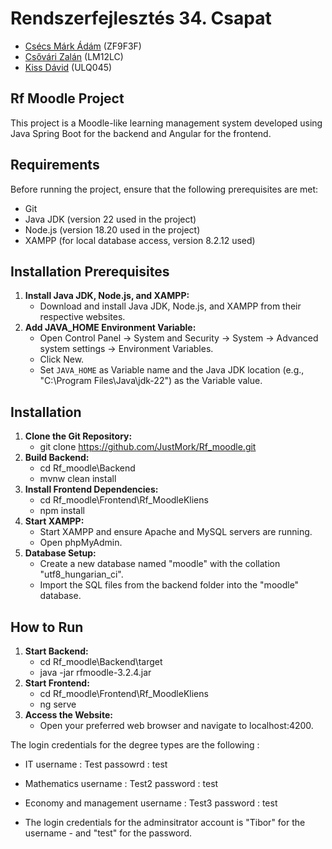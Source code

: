 

# Rendszerfejlesztés 34. Csapat

   -  [Csécs Márk Ádám](https://github.com/JustMork) (ZF9F3F)
   -  [Csővári Zalán]() (LM12LC)
   -  [Kiss Dávid]() (ULQ045)


## Rf Moodle Project

This project is a Moodle-like learning management system developed using Java Spring Boot for the backend and Angular for the frontend.

## Requirements

Before running the project, ensure that the following prerequisites are met:

- Git
- Java JDK (version 22 used in the project)
- Node.js (version 18.20 used in the project)
- XAMPP (for local database access, version 8.2.12 used)

## Installation Prerequisites

1. **Install Java JDK, Node.js, and XAMPP:**
   - Download and install Java JDK, Node.js, and XAMPP from their respective websites.
2. **Add JAVA_HOME Environment Variable:**
   - Open Control Panel -> System and Security -> System -> Advanced system settings -> Environment Variables.
   - Click New.
   - Set `JAVA_HOME` as Variable name and the Java JDK location (e.g., "C:\Program Files\Java\jdk-22") as the Variable value.

## Installation

1. **Clone the Git Repository:**
   - git clone https://github.com/JustMork/Rf_moodle.git
2. **Build Backend:**
    - cd Rf_moodle\Backend
    - mvnw clean install
3. **Install Frontend Dependencies:**
    - cd Rf_moodle\Frontend\Rf_MoodleKliens
    - npm install
4. **Start XAMPP:**
   - Start XAMPP and ensure Apache and MySQL servers are running.
   - Open phpMyAdmin.
5. **Database Setup:**
   - Create a new database named "moodle" with the collation "utf8_hungarian_ci".
   - Import the SQL files from the backend folder into the "moodle" database.

## How to Run

1. **Start Backend:**
    - cd Rf_moodle\Backend\target
    - java -jar rfmoodle-3.2.4.jar
2. **Start Frontend:**
    - cd Rf_moodle\Frontend\Rf_MoodleKliens
    - ng serve
3. **Access the Website:**
   - Open your preferred web browser and navigate to localhost:4200.

The login credentials for the degree types are the following : 

   - IT
      username : Test
      passowrd : test
      
   - Mathematics
       username : Test2
       password : test

   - Economy and management
      username : Test3
      password : test
       
   - The login credentials for the adminsitrator account is "Tibor" for the username - and "test" for the password.
